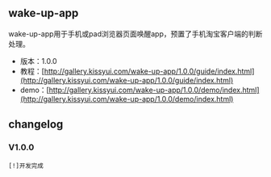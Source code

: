 ## wake-up-app

wake-up-app用于手机或pad浏览器页面唤醒app，预置了手机淘宝客户端的判断处理。

* 版本：1.0.0
* 教程：[http://gallery.kissyui.com/wake-up-app/1.0.0/guide/index.html](http://gallery.kissyui.com/wake-up-app/1.0.0/guide/index.html)
* demo：[http://gallery.kissyui.com/wake-up-app/1.0.0/demo/index.html](http://gallery.kissyui.com/wake-up-app/1.0.0/demo/index.html)

## changelog

### V1.0.0

    [!]开发完成


